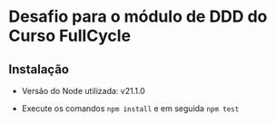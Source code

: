# Desafio para o módulo de DDD do Curso FullCycle

## Instalação

- Versão do Node utilizada: v21.1.0

- Execute os comandos `npm install` e em seguida `npm test`